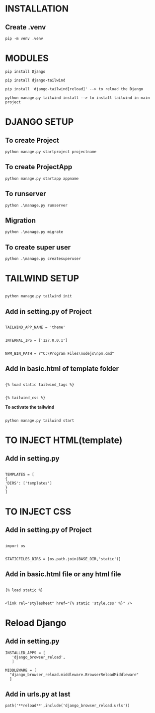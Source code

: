 # INSTALLATION

## **Create .venv**

```
pip -m venv .venv
```

# MODULES

```
pip install Django
```

```
pip install django-tailwind
```

```
pip install 'django-tailwind[reload]' --> to reload the Django
```

```
python manage.py tailwind install --> to install tailwind in main project
```

# DJANGO SETUP

## To create Project

```
python manage.py startproject projectname
```

## To create ProjectApp

```
python manage.py startapp appname
```

## To runserver

```
python .\manage.py runserver
```

## Migration

```
python .\manage.py migrate
```

## To create super user

```
python .\manage.py createsuperuser
```

# TAILWIND SETUP

```

python manage.py tailwind init

```

## Add in setting.py of Project

```

TAILWIND_APP_NAME = 'theme'

```

```

INTERNAL_IPS = ['127.0.0.1']

```

```

NPM_BIN_PATH = r"C:\Program Files\nodejs\npm.cmd"

```

## Add in basic.html of template folder

```

{% load static tailwind_tags %}

```

```

{% tailwind_css %}

```

**To activate the tailwind**

```

python manage.py tailwind start

```

# TO INJECT HTML(template)

## Add in setting.py

```

TEMPLATES = [
{
'DIRS': ['templates']
}
]

```

# TO INJECT CSS

## Add in setting.py of Project

```

import os

```

```

STATICFILES_DIRS = [os.path.join(BASE_DIR,'static')]

```

## Add in basic.html file or any html file

```

{% load static %}

```

```

<link rel="stylesheet" href="{% static 'style.css' %}" />
```

# Reload Django

## Add in setting.py

```
INSTALLED_APPS = [
   'django_browser_reload',
   ]
```

```
MIDDLEWARE = [
  "django_browser_reload.middleware.BrowserReloadMiddleware"
  ]
```

## Add in urls.py at last

```
path('**reload**',include('django_browser_reload.urls'))
```
